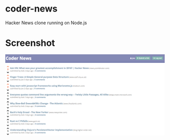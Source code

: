 # coder-news
Hacker News clone running on Node.js

# Screenshot
![](https://raw.githubusercontent.com/joeattardi/coder-news/master/screenshot.png)
